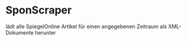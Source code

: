 # SponScraper
lädt alle SpiegelOnline Artikel für einen angegebenen Zeitraum als XML-Dokumente herunter
